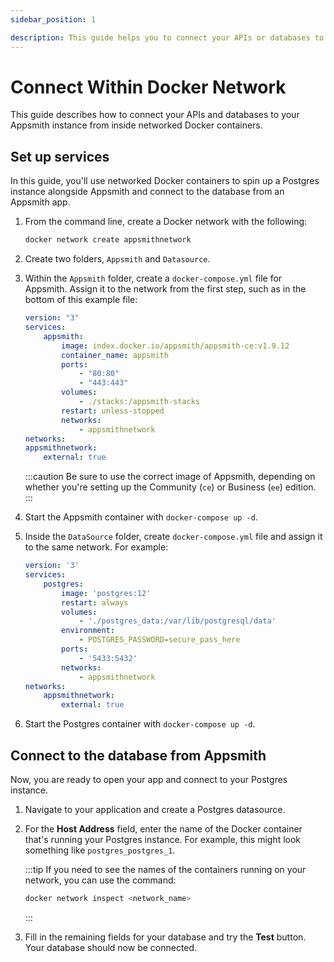 ```yaml
---
sidebar_position: 1

description: This guide helps you to connect your APIs or databases to your Appsmith instance from inside networked Docker containers.
---
```


# Connect Within Docker Network

This guide describes how to connect your APIs and databases to your Appsmith instance from inside networked Docker containers.

## Set up services

In this guide, you'll use networked Docker containers to spin up a Postgres instance alongside Appsmith and connect to the database from an Appsmith app.

1. From the command line, create a Docker network with the following:

    ```bash
    docker network create appsmithnetwork
    ```

1. Create two folders, `Appsmith` and `Datasource`.

1. Within the `Appsmith` folder, create a `docker-compose.yml` file for Appsmith. Assign it to the network from the first step, such as in the bottom of this example file:

    ```yaml
    version: "3"
    services:
        appsmith:
            image: index.docker.io/appsmith/appsmith-ce:v1.9.12
            container_name: appsmith
            ports:
                - "80:80"
                - "443:443"
            volumes:
                - ./stacks:/appsmith-stacks
            restart: unless-stopped
            networks:
                - appsmithnetwork
    networks:
    appsmithnetwork:
        external: true
    ```

    :::caution
    Be sure to use the correct image of Appsmith, depending on whether you're setting up the Community (`ce`) or Business (`ee`) edition.
    :::

1. Start the Appsmith container with `docker-compose up -d`.

1. Inside the `DataSource` folder, create `docker-compose.yml` file and assign it to the same network. For example:

    ```yaml
    version: '3'
    services:
        postgres:
            image: 'postgres:12'
            restart: always
            volumes:
                - './postgres_data:/var/lib/postgresql/data'
            environment:
                - POSTGRES_PASSWORD=secure_pass_here
            ports:
                - '5433:5432'
            networks:
                - appsmithnetwork
    networks:
        appsmithnetwork:
            external: true
    ```

1. Start the Postgres container with `docker-compose up -d`.

## Connect to the database from Appsmith

Now, you are ready to open your app and connect to your Postgres instance.

1. Navigate to your application and create a Postgres datasource.

1. For the **Host Address** field, enter the name of the Docker container that's running your Postgres instance. For example, this might look something like `postgres_postgres_1`.

    :::tip
    If you need to see the names of the containers running on your network, you can use the command:

    ```bash
    docker network inspect <network_name>
    ```
    :::

1. Fill in the remaining fields for your database and try the **Test** button. Your database should now be connected.


